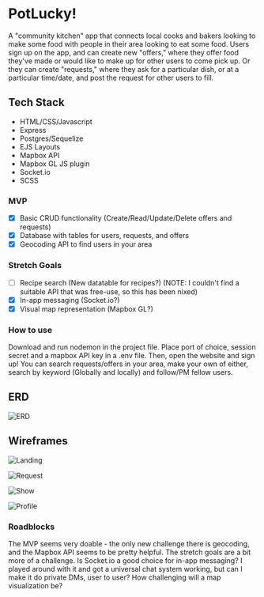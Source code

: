 # PotLucky!

A "community kitchen" app that connects local cooks and bakers looking to make some food with people in their area looking to eat some food. Users sign up on the app, and can create new "offers," where they offer food they've made or would like to make up for other users to come pick up. Or they can create "requests," where they ask for a particular dish, or at a particular time/date, and post the request for other users to fill.

## Tech Stack
- HTML/CSS/Javascript
- Express
- Postgres/Sequelize
- EJS Layouts
- Mapbox API
- Mapbox GL JS plugin
- Socket.io
- SCSS

### MVP

- [x] Basic CRUD functionality (Create/Read/Update/Delete offers and requests)
- [x] Database with tables for users, requests, and offers
- [x] Geocoding API to find users in your area

### Stretch Goals

- [ ] Recipe search (New datatable for recipes?) (NOTE: I couldn't find a suitable API that was free-use, so this has been nixed)
- [x] In-app messaging (Socket.io?)
- [x] Visual map representation (Mapbox GL?)

### How to use
Download and run nodemon in the project file. Place port of choice, session secret and a mapbox API key in a .env file. Then, open the website and sign up! You can search requests/offers in your area, make your own of either, search by keyword (Globally and locally) and follow/PM fellow users.

## ERD

![ERD](/Images/ERD.png)

## Wireframes

![Landing](/Images/LandingPage.png)

![Request](/Images/RequestPage.png)

![Show](/Images/ShowPage.png)

![Profile](/Images/ProfilePage.png)

### Roadblocks

The MVP seems very doable - the only new challenge there is geocoding, and the Mapbox API seems to be pretty helpful. The stretch goals are a bit more of a challenge. Is Socket.io a good choice for in-app messaging? I played around with it and got a universal chat system working, but can I make it do private DMs, user to user? How challenging will a map visualization be? 